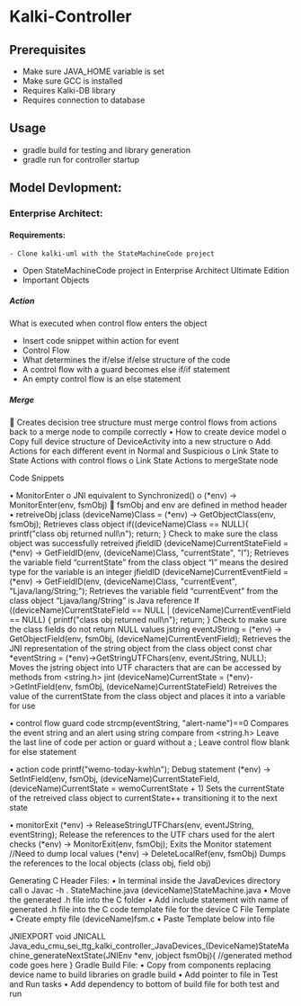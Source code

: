 # Kalki-Controller
 
## Prerequisites
- Make sure JAVA_HOME variable is set
- Make sure GCC is installed
- Requires Kalki-DB library
- Requires connection to database

## Usage
- gradle build for testing and library generation
- gradle run for controller startup

## Model Devlopment:

### Enterprise Architect:
#### Requirements:
	- Clone kalki-uml with the StateMachineCode project
 - Open StateMachineCode project in Enterprise Architect Ultimate Edition
 - Important Objects

##### Action
What is executed when control flow enters the object
- Insert code snippet within action for event
- 	Control Flow
- What determines the if/else if/else structure of the code
-	A control flow with a guard becomes else if/if statement
-	An empty control flow is an else statement

##### Merge
	Creates decision tree structure must merge control flows from actions back to a merge node to compile correctly
•	How to create device model
o	Copy full device structure of DeviceActivity into a new structure
o	Add Actions for each different event in Normal and Suspicious 
o	Link State to State Actions with control flows
o	Link State Actions to mergeState node

Code Snippets

•	MonitorEnter
o	JNI equivalent to Synchronized()
o	(*env) -> MonitorEnter(env, fsmObj)
	fsmObj and env are defined in method header
•	retreiveObj
jclass (deviceName)Class = (*env) -> GetObjectClass(env, fsmObj);	Retrieves class object
if((deviceName)Class == NULL){
    printf("class obj returned null\n");
    return;
}	Check to make sure the class object was successfully retreived
jfieldID (deviceName)CurrentStateField = (*env) -> GetFieldID(env, (deviceName)Class, "currentState", "I");	Retrieves the variable field “currentState” from the class object
“I” means the desired type for the variable is an integer
jfieldID (deviceName)CurrentEventField = (*env) -> GetFieldID(env, (deviceName)Class, "currentEvent", "Ljava/lang/String;");	Retrieves the variable field “currentEvent” from the class object 
“Ljava/lang/String” is Java reference
If ((deviceName)CurrentStateField == NULL | (deviceName)CurrentEventField == NULL) {
    printf("class obj returned null\n");
    return;
}	Check to make sure the class fields do not return NULL values
jstring eventJString = (*env) -> GetObjectField(env, fsmObj, (deviceName)CurrentEventField);	Retrieves the JNI representation of the string object from the class object
const char *eventString = 
(*env)->GetStringUTFChars(env, eventJString, NULL);	Moves the jstring object into UTF characters that are can be accessed by methods from <string.h>
jint (deviceName)CurrentState = (*env)->GetIntField(env, fsmObj, (deviceName)CurrentStateField)	Retreives the value of the currentState from the class object and places it into a variable for use

•	control flow guard code
strcmp(eventString, "alert-name")==0	Compares the event string and an alert using string compare from <string.h>
Leave the last line of code per action or guard without a ; 
Leave control flow blank for else statement	

•	action code
printf("wemo-today-kwh\n");
	Debug statement
(*env) -> SetIntField(env, fsmObj, (deviceName)CurrentStateField, (deviceName)CurrentState = wemoCurrentState + 1)	Sets the currentState of the retreived class object to currentState++ transitioning it to the next state

•	monitorExit
(*env) -> ReleaseStringUTFChars(env, eventJString, eventString);	Release the references to the UTF chars used for the alert checks
(*env) -> MonitorExit(env, fsmObj);
	Exits the Monitor statement
//Need to dump local values
(*env) -> DeleteLocalRef(env, fsmObj)	Dumps the references to the local objects (class obj, field obj)


Generating C Header Files:
•	In terminal inside the JavaDevices directory call
o	Javac -h . StateMachine.java (deviceName)StateMachine.java
•	Move the generated .h file into the C folder
•	Add include statement with name of generated .h file into the C code template file for the device
C File Template
•	Create empty file (deviceName)fsm.c
•	Paste Template below into file




JNIEXPORT void JNICALL
Java_edu_cmu_sei_ttg_kalki_controller_JavaDevices_(DeviceName)StateMachine_generateNextState(JNIEnv *env, jobject fsmObj){
	//generated method code goes here
}
Gradle Build File:
•	Copy from components replacing device name to build libraries on gradle build
•	Add pointer to file in Test and Run tasks
•	Add dependency to bottom of build file for both test and run
